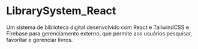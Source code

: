 # LibrarySystem_React
Um sistema de biblioteca digital desenvolvido com React e TailwindCSS e Firebase para gerenciamento externo, que permite aos usuários pesquisar, favoritar e gerenciar livros.
